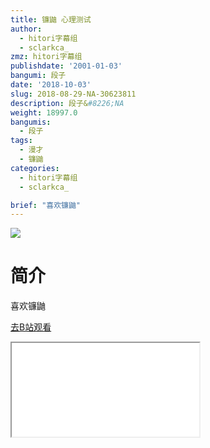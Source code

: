 ```yaml
---
title: 镰鼬 心理测试
author:
  - hitori字幕组
  - sclarkca_
zmz: hitori字幕组
publishdate: '2001-01-03'
bangumi: 段子
date: '2018-10-03'
slug: 2018-08-29-NA-30623811
description: 段子&#8226;NA
weight: 18997.0
bangumis:
  - 段子
tags:
  - 漫才
  - 镰鼬
categories:
  - hitori字幕组
  - sclarkca_

brief: "喜欢镰鼬"
---
```

![](https://i.imgur.com/CfnRwoQ.jpg)
# 简介  
喜欢镰鼬  

[去B站观看](https://www.bilibili.com/video/av30623811/)
<div class ="resp-container"><iframe class="testiframe" src="//player.bilibili.com/player.html?aid=30623811"", scrolling="no", allowfullscreen="true" > </iframe></div> 
